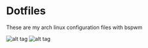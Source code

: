 # Dotfiles

These are my arch linux configuration files with bspwm

![alt tag](https://github.com/Gingernaut/dotfiles/blob/master/screenshot.png)
![alt tag](https://github.com/Gingernaut/dotfiles/blob/master/clean_desktop.png)